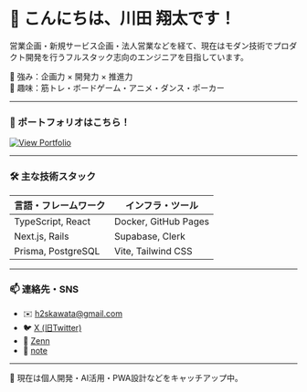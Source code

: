 # 👋 こんにちは、川田 翔太です！

営業企画・新規サービス企画・法人営業などを経て、現在はモダン技術でプロダクト開発を行うフルスタック志向のエンジニアを目指しています。

🎯 強み：企画力 × 開発力 × 推進力  
🎲 趣味：筋トレ・ボードゲーム・アニメ・ダンス・ポーカー

---

### 🔗 ポートフォリオはこちら！

[![View Portfolio](https://img.shields.io/badge/View%20Portfolio-%F0%9F%91%89-blue?style=for-the-badge)](https://kawatako.github.io/)

---

### 🛠 主な技術スタック

| 言語・フレームワーク | インフラ・ツール     |
|----------------------|----------------------|
| TypeScript, React    | Docker, GitHub Pages |
| Next.js, Rails       | Supabase, Clerk      |
| Prisma, PostgreSQL   | Vite, Tailwind CSS   |

---

### 📫 連絡先・SNS

- ✉️ h2skawata@gmail.com  
- 🐦 [X (旧Twitter)](https://x.com/Kawa_Rubypg)  
- 📘 [Zenn](https://zenn.dev/kawatako)  
- 📝 [note](https://note.com/kawatako_blog)

---

🌱 現在は個人開発・AI活用・PWA設計などをキャッチアップ中。
